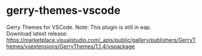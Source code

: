 # gerry-themes-vscode
Gerry Themes for VSCode. Note: This plugin is still in eap. <br/>
Download latest release: https://marketplace.visualstudio.com/_apis/public/gallery/publishers/GerryThemes/vsextensions/GerryThemes/1.1.4/vspackage

